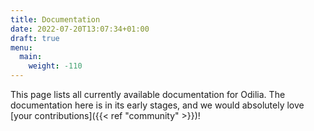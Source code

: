 ```yaml
---
title: Documentation
date: 2022-07-20T13:07:34+01:00
draft: true
menu:
  main:
    weight: -110
---
```


This page lists all currently available documentation for Odilia. The documentation here is in its early stages, and we
would absolutely love [your contributions]({{< ref "community" >}})!
